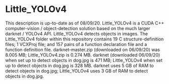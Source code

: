 # Little_YOLOv4
This description is up-to-date as of 08/09/20. Little_YOLOv4 is a CUDA C++ computer-vision / object-detection solution based on the much larger darknet / YOLOv4 API. Little_YOLOv4 detects objects in images. The Little_YOLOv4 folder within this repository contains 19 C structure-definition files; 1 VCXProj file; and 157 pairs of a function declaration file and a function definition file. darknet-master.zip (downloaded on 06/09/20) was 8.005 MB; Little_YOLOv4.zip is 0.274 MB. darknet (downloaded 06/09/20) when set up to detect objects in dog.jpg is 471 MB; Little_YOLOv4 when set up to detect objects in dog.jpg is 328 MB. darknet uses 5 GB of RAM to detect objects in dog.jpg; Little_YOLOv4 uses 3 GB of RAM to detect objects in dog.jpg.
